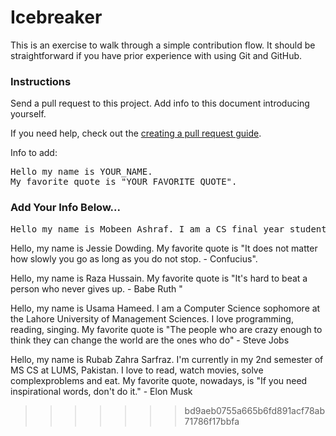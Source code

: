 # Icebreaker

This is an exercise to walk through a simple contribution flow. It should be straightforward if you have prior experience with using Git and GitHub.

### Instructions
Send a pull request to this project. Add info to this document introducing yourself.

If you need help, check out the [creating a pull request guide](../contributing/CreatingAPullRequest.md).

Info to add:

<pre>
Hello my name is YOUR_NAME.
My favorite quote is "YOUR_FAVORITE_QUOTE".
</pre>

### Add Your Info Below...


<pre>
Hello my name is Mobeen Ashraf. I am a CS final year student. I like to code in various technologies and am not particularly aligned to any 1 language or technology. I like to learn and experiment with new things. My favorite quote is "Work is the best antidote to sorrows - Sherlock Holmes ".
</pre>


Hello, my name is Jessie Dowding.
My favorite quote is "It does not matter how slowly you go as long as you do not stop. - Confucius".

Hello, my name is Raza Hussain. 
My favorite quote is "It's hard to beat a person who never gives up. - Babe Ruth "

Hello, my name is Usama Hameed.
I am a Computer Science sophomore at the Lahore University of Management Sciences. I love programming, reading, singing. My favorite quote is "The people who are crazy enough to think they can change the world are the ones who do" - Steve Jobs

Hello, my name is Rubab Zahra Sarfraz. I'm currently in my 2nd semester of MS CS at LUMS, Pakistan. I love to read, watch movies, solve complexproblems and eat. My favorite quote, nowadays, is "If you need inspirational words, don't do it." - Elon Musk 
>>>>>>> bd9aeb0755a665b6fd891acf78ab71786f17bbfa
